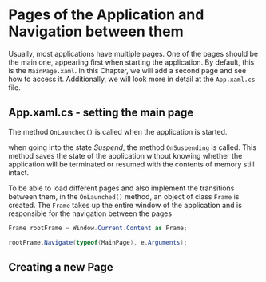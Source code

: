# Pages of the Application and Navigation between them

Usually, most applications have multiple pages. One of the pages should be the main one, appearing first when starting the application. By default, this is the `MainPage.xaml`. 
In this Chapter, we will add a second page and see how to access it. Additionally, we will look more in detail at the `App.xaml.cs` file. 

## App.xaml.cs - setting the main page

The method `OnLaunched()` is called when the application is started. 

when going into the state *Suspend*, the method `OnSuspending` is called. This method saves the state of the application 
without knowing whether the application will be terminated or resumed with the contents of memory still intact.

To be able to load different pages and also implement the transitions between them, in the `OnLaunched()` method, an object of class `Frame` is created. 
The `Frame` takes up the entire window of the application and is responsible for the navigation between the pages

``` C#
Frame rootFrame = Window.Current.Content as Frame;
```

``` C#
rootFrame.Navigate(typeof(MainPage), e.Arguments);
```

## Creating a new Page


